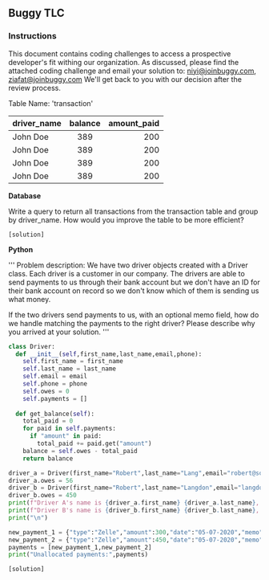 ## Buggy TLC

### Instructions
This document contains coding challenges to access a prospective developer's fit withing our organization.
As discussed, please find the attached coding challenge and email your solution to: niyi@joinbuggy.com, ziafat@joinbuggy.com
We'll get back to you with our decision after the review process.

Table Name: 'transaction'

| driver_name |   balance   | amount_paid |
|-------------|:-----------:|------------:|
| John Doe    |      389    |   200       |
| John Doe    |      389    |   200       |
| John Doe    |      389    |   200       |
| John Doe    |      389    |   200       |

**Database**

Write a query to return all transactions from the transaction table and group by driver_name.
How would you improve the table to be more efficient?

`[solution]`


**Python**

'''
Problem description:
  We have two driver objects created with a Driver class. Each driver is a customer in our company.
  The drivers are able to send payments to us through their bank account but we don't have an ID for their bank account on record so we don't know which of them is sending us what money.
  
  If the two drivers send payments to us, with an optional memo field,
  how do we handle matching the payments to the right driver?
  Please describe why you arrived at your solution.
'''

```python
class Driver:
  def __init__(self,first_name,last_name,email,phone):
    self.first_name = first_name
    self.last_name = last_name
    self.email = email
    self.phone = phone
    self.owes = 0
    self.payments = []
  
  def get_balance(self):
    total_paid = 0
    for paid in self.payments:
      if "amount" in paid:
        total_paid += paid.get("amount")
    balance = self.owes - total_paid
    return balance

driver_a = Driver(first_name="Robert",last_name="Lang",email="robert@some_email.com",phone="9171231122")
driver_a.owes = 56
driver_b = Driver(first_name="Robert",last_name="Langdon",email="langdon@some_email.com",phone="3476567544")
driver_b.owes = 450
print(f"Driver A's name is {driver_a.first_name} {driver_a.last_name}, Balance is ${driver_a.get_balance()}")
print(f"Driver B's name is {driver_b.first_name} {driver_b.last_name}, Balance is ${driver_b.owes}")
print("\n")

new_payment_1 = {"type":"Zelle","amount":300,"date":"05-07-2020","memo":"Robert Langdon 546432"}
new_payment_2 = {"type":"Zelle","amount":450,"date":"05-07-2020","memo":""}
payments = [new_payment_1,new_payment_2]
print("Unallocated payments:",payments)
```

`[solution]`
